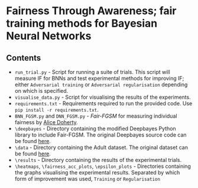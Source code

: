 # Fairness Through Awareness; fair training methods for Bayesian Neural Networks 

## Contents 

- `run_trial.py` - Script for running a suite of trials. This script will measure IF for BNNs and test experimental methods for improving IF; either `Adversarial training` or `Adversarial regularisation`
  depending on which is specified. 
- `visualise_data.py` - Script for visualising the results of the experiments.
- `requirements.txt` - Requirements required to run the provided code. Use `pip install -r requirements.txt`.
- `BNN_FGSM.py` and `DNN_FGSM.py` -  _Fair-FGSM_ for measuring individual fairness by [Alice Doherty](https://github.com/alicedoherty/bayesian-individual-fairness).
- `\deepbayes` - Directory containing the modified Deepbayes Python library to include Fair-FGSM. The original Deepbayes source code can be found [here](https://github.com/matthewwicker/deepbayes).
- `\data` - Directory containing the Adult dataset. The original dataset can be found [here](https://archive.ics.uci.edu/ml/datasets/adult).
- `\results` - Directory containing the results of the experimental trials.
- `\heatmaps`, `\fairness_acc_plots`, `\epsilon_plots` - Directories containing the graphs visualising the experimental results. Separated by 
which form of improvement was used, `Training` or `Regularisation`
